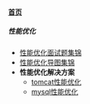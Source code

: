 
#### [首页](?file=home-首页)

##### 性能优化
- [性能优化面试题集锦](?file=001-性能优化/001-性能优化面试题集锦 "性能优化面试题集锦")
- [性能优化导图集锦](?file=001-性能优化/003-性能优化导图集锦 "性能优化导图集锦")
- **性能优化解决方案**
    - [tomcat性能优化](?file=001-性能优化/002-性能优化解决方案/0021-tomcat性能优化 "tomcat性能优化")
    - [mysql性能优化](?file=001-性能优化/002-性能优化解决方案/0022-mysql性能优化 "mysql性能优化")

